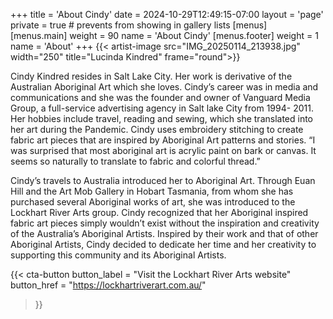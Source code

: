 +++
title = 'About Cindy'
date = 2024-10-29T12:49:15-07:00
layout = 'page'
private = true # prevents from showing in gallery lists
[menus]
  [menus.main]
    weight = 90
    name = 'About Cindy'
  [menus.footer]
    weight = 1
    name = 'About'
+++
{{< artist-image src="IMG_20250114_213938.jpg" width="250" title="Lucinda Kindred" frame="round">}}

Cindy Kindred resides in Salt Lake City.  Her work is derivative of the Australian Aboriginal Art which she loves.  Cindy’s career was in media and communications and she was the founder and owner of Vanguard Media Group, a full-service advertising agency in Salt lake City from 1994- 2011.  Her hobbies include travel, reading and sewing, which she translated into her art during the Pandemic.  Cindy uses embroidery stitching to create fabric art pieces that are inspired by Aboriginal Art patterns and stories.  “I was surprised that most aboriginal art is acrylic paint on bark or canvas.  It seems so naturally to translate to fabric and colorful thread.”

Cindy’s travels to Australia introduced her to Aboriginal Art. Through Euan Hill and the Art Mob Gallery in Hobart Tasmania, from whom she has purchased several Aboriginal works of art, she was introduced to the Lockhart River Arts group. Cindy recognized that her Aboriginal inspired fabric art pieces simply wouldn’t exist without the inspiration and creativity of the Australia’s Aboriginal Artists. Inspired by their work and that of other Aboriginal Artists, Cindy decided to dedicate her time and her creativity to supporting this community and its Aboriginal Artists.

{{< cta-button 
  button_label = "Visit the Lockhart River Arts website" 
  button_href = "https://lockhartriverart.com.au/" 
>}}
